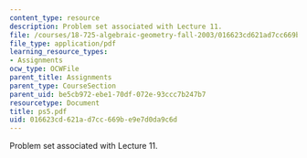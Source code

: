 ```yaml
---
content_type: resource
description: Problem set associated with Lecture 11.
file: /courses/18-725-algebraic-geometry-fall-2003/016623cd621ad7cc669be9e7d0da9c6d_ps5.pdf
file_type: application/pdf
learning_resource_types:
- Assignments
ocw_type: OCWFile
parent_title: Assignments
parent_type: CourseSection
parent_uid: be5cb972-ebe1-70df-072e-93ccc7b247b7
resourcetype: Document
title: ps5.pdf
uid: 016623cd-621a-d7cc-669b-e9e7d0da9c6d
---
```

Problem set associated with Lecture 11.

